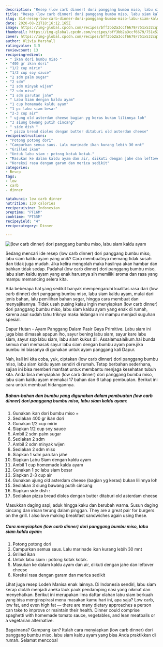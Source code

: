 ```yaml
---
description: "Resep (low carb dinner) dori panggang bumbu miso, labu siam kaldu ayam yang Menggugah Selera"
title: "Resep (low carb dinner) dori panggang bumbu miso, labu siam kaldu ayam yang Menggugah Selera"
slug: 814-resep-low-carb-dinner-dori-panggang-bumbu-miso-labu-siam-kaldu-ayam-yang-menggugah-selera
date: 2020-08-21T18:16:12.165Z
image: https://img-global.cpcdn.com/recipes/bff3bb2a3ccf6679/751x532cq70/low-carb-dinner-dori-panggang-bumbu-miso-labu-siam-kaldu-ayam-foto-resep-utama.jpg
thumbnail: https://img-global.cpcdn.com/recipes/bff3bb2a3ccf6679/751x532cq70/low-carb-dinner-dori-panggang-bumbu-miso-labu-siam-kaldu-ayam-foto-resep-utama.jpg
cover: https://img-global.cpcdn.com/recipes/bff3bb2a3ccf6679/751x532cq70/low-carb-dinner-dori-panggang-bumbu-miso-labu-siam-kaldu-ayam-foto-resep-utama.jpg
author: Olivia Marshall
ratingvalue: 3.5
reviewcount: 13
recipeingredient:
- " ikan dori bumbu miso "
- "400 gr ikan dori"
- "1/2 cup mirin"
- "1/2 cup soy sauce"
- "2 sdm palm sugar"
- "2 sdm"
- "2 sdm minyak wijen"
- "2 sdm miso"
- "1 sdm parutan jahe"
- " Labu Siam dengan kaldu ayam"
- "1 cup homemade kaldu ayam"
- "1 pc labu siam besar"
- "2-3 cup air"
- " ujung old asterdam cheese bagian yg keras bukan lilinnya loh"
- "3 siung bawang putih cincang"
- " side dish "
- " pizza bread dioles dengan butter ditaburi old asterdam cheese"
recipeinstructions:
- "Potong potong dori"
- "Campurkan semua saus. Lalu marinade ikan kurang lebih 30 mnt"
- "Grilled ikan"
- "Untuk labu siam : potong kotak kotak."
- "Masukan ke dalam kaldu ayam dan air, diikuti dengan jahe dan leftover cheese"
- "Koreksi rasa dengan garam dan merica sedikit"
categories:
- Resep
tags:
- low
- carb
- dinner

katakunci: low carb dinner 
nutrition: 130 calories
recipecuisine: Indonesian
preptime: "PT16M"
cooktime: "PT55M"
recipeyield: "4"
recipecategory: Dinner

---
```



![(low carb dinner) dori panggang bumbu miso, labu siam kaldu ayam](https://img-global.cpcdn.com/recipes/bff3bb2a3ccf6679/751x532cq70/low-carb-dinner-dori-panggang-bumbu-miso-labu-siam-kaldu-ayam-foto-resep-utama.jpg)

Sedang mencari ide resep (low carb dinner) dori panggang bumbu miso, labu siam kaldu ayam yang unik? Cara membuatnya memang tidak susah dan tidak juga mudah. Jika keliru mengolah maka hasilnya akan hambar dan bahkan tidak sedap. Padahal (low carb dinner) dori panggang bumbu miso, labu siam kaldu ayam yang enak harusnya sih memiliki aroma dan rasa yang mampu memancing selera kita.

Ada beberapa hal yang sedikit banyak mempengaruhi kualitas rasa dari (low carb dinner) dori panggang bumbu miso, labu siam kaldu ayam, mulai dari jenis bahan, lalu pemilihan bahan segar, hingga cara membuat dan menyajikannya. Tidak usah pusing kalau ingin menyiapkan (low carb dinner) dori panggang bumbu miso, labu siam kaldu ayam yang enak di rumah, karena asal sudah tahu triknya maka hidangan ini mampu menjadi suguhan spesial.

Dapur Hutan - Ayam Panggang Dalam Pasir Gaya Primitive. Labu siam ini juga bisa dimasak apapun lho, sayur bening labu siam, sayur kare labu siam, sayur sop labu siam, labu siam kukus dll. Assalamualaikum.hai bunda semua mari memasak sayur labu siam dengan bumbu ayam pare.jika bumbu ini biasanya di gunakan untuk ayam panggang kali Dapur.


Nah, kali ini kita coba, yuk, ciptakan (low carb dinner) dori panggang bumbu miso, labu siam kaldu ayam sendiri di rumah. Tetap berbahan sederhana, sajian ini bisa memberi manfaat untuk membantu menjaga kesehatan tubuh kita. Anda bisa menyiapkan (low carb dinner) dori panggang bumbu miso, labu siam kaldu ayam memakai 17 bahan dan 6 tahap pembuatan. Berikut ini cara untuk membuat hidangannya.

<!--inarticleads1-->

##### Bahan-bahan dan bumbu yang digunakan dalam pembuatan (low carb dinner) dori panggang bumbu miso, labu siam kaldu ayam:

1. Gunakan  ikan dori bumbu miso =
1. Sediakan 400 gr ikan dori
1. Gunakan 1/2 cup mirin
1. Siapkan 1/2 cup soy sauce
1. Ambil 2 sdm palm sugar
1. Sediakan 2 sdm
1. Ambil 2 sdm minyak wijen
1. Sediakan 2 sdm miso
1. Siapkan 1 sdm parutan jahe
1. Siapkan  Labu Siam dengan kaldu ayam
1. Ambil 1 cup homemade kaldu ayam
1. Gunakan 1 pc labu siam besar
1. Siapkan 2-3 cup air
1. Gunakan  ujung old asterdam cheese (bagian yg keras) bukan lilinnya loh
1. Sediakan 3 siung bawang putih cincang
1. Siapkan  side dish :
1. Sediakan  pizza bread dioles dengan butter ditaburi old asterdam cheese


Masukkan daging sapi, aduk hingga kaku dan berubah warna. Susun daging cincang dan irisan terung dalam pinggan. They are a great pair for burgers on the grill. I also love making breakfast sandwiches again using these. 

<!--inarticleads2-->

##### Cara menyiapkan (low carb dinner) dori panggang bumbu miso, labu siam kaldu ayam:

1. Potong potong dori
1. Campurkan semua saus. Lalu marinade ikan kurang lebih 30 mnt
1. Grilled ikan
1. Untuk labu siam : potong kotak kotak.
1. Masukan ke dalam kaldu ayam dan air, diikuti dengan jahe dan leftover cheese
1. Koreksi rasa dengan garam dan merica sedikit


Lihat juga resep Lodeh Manisa enak lainnya. Di Indonesia sendiri, labu siam kerap diolah menjadi aneka lauk pauk pendamping nasi yang nikmat dan menyehatkan. Berikut ini merupakan lima daftar olahan labu siam berkuah yang bisa menginspirasi menu masakan kamu hari ini, apa saja? Low carb, low fat, and even high fat — there are many dietary approaches a person can take to improve or maintain their health. Dinner could comprise spaghetti with homemade tomato sauce, vegetables, and lean meatballs or a vegetarian alternative. 

Bagaimana? Gampang kan? Itulah cara menyiapkan (low carb dinner) dori panggang bumbu miso, labu siam kaldu ayam yang bisa Anda praktikkan di rumah. Selamat mencoba!
